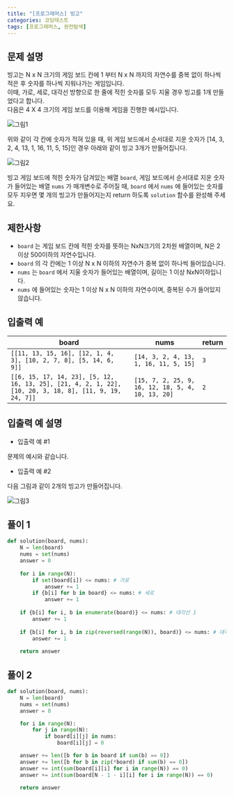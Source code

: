 ```yaml
---
title: "[프로그래머스] 빙고"
categories: 코딩테스트
tags: [프로그래머스, 완전탐색]
---
```


## 문제 설명

빙고는 N x N 크기의 게임 보드 칸에 1 부터 N x N 까지의 자연수를 중복 없이 하나씩 적은 후 숫자를 하나씩 지워나가는 게임입니다.  
이때, 가로, 세로, 대각선 방향으로 한 줄에 적힌 숫자를 모두 지울 경우 빙고를 1개 만들었다고 합니다.  
다음은 4 X 4 크기의 게임 보드를 이용해 게임을 진행한 예시입니다.  

![그림1](https://grepp-programmers.s3.ap-northeast-2.amazonaws.com/files/production/ee77e784-9b6e-451d-aa61-8da24fa49ce6/%E1%84%87%E1%85%B5%E1%86%BC%E1%84%80%E1%85%A92_rlkqli.png)  

위와 같이 각 칸에 숫자가 적혀 있을 때, 위 게임 보드에서 순서대로 지운 숫자가 [14, 3, 2, 4, 13, 1, 16, 11, 5, 15]인 경우 아래와 같이 빙고 3개가 만들어집니다.  

![그림2](https://grepp-programmers.s3.ap-northeast-2.amazonaws.com/files/production/f28064ab-b5fc-4d60-a385-d41202dd959a/%E1%84%87%E1%85%B5%E1%86%BC%E1%84%80%E1%85%A9_xibpii.png)  

빙고 게임 보드에 적힌 숫자가 담겨있는 배열 `board`, 게임 보드에서 순서대로 지운 숫자가 들어있는 배열 `nums` 가 매개변수로 주어질 때, `board` 에서 `nums` 에 들어있는 숫자를 모두 지우면 몇 개의 빙고가 만들어지는지 return 하도록 `solution` 함수를 완성해 주세요.

## 제한사항

- `board` 는 게임 보드 칸에 적힌 숫자를 뜻하는 NxN크기의 2차원 배열이며, N은 2 이상 500이하의 자연수입니다.
- `board` 의 각 칸에는 1 이상 N x N 이하의 자연수가 중복 없이 하나씩 들어있습니다.
- `nums` 는 `board` 에서 지울 숫자가 들어있는 배열이며, 길이는 1 이상 NxN이하입니다.
- `nums` 에 들어있는 숫자는 1 이상 N x N 이하의 자연수이며, 중복된 수가 들어있지 않습니다.

## 입출력 예

|board|nums|return|
|-----|----|------|
|`[[11, 13, 15, 16], [12, 1, 4, 3], [10, 2, 7, 8], [5, 14, 6, 9]]`|`[14, 3, 2, 4, 13, 1, 16, 11, 5, 15]`|`3`|
|`[[6, 15, 17, 14, 23], [5, 12, 16, 13, 25], [21, 4, 2, 1, 22], [10, 20, 3, 18, 8], [11, 9, 19, 24, 7]]`|`[15, 7, 2, 25, 9, 16, 12, 18, 5, 4, 10, 13, 20]`|`2`|

## 입출력 예 설명

- 입출력 예 #1

문제의 예시와 같습니다.

- 입출력 예 #2

다음 그림과 같이 2개의 빙고가 만들어집니다.  

![그림3](https://grepp-programmers.s3.ap-northeast-2.amazonaws.com/files/production/965fce23-debf-4151-aae7-e20c24f88849/%E1%84%87%E1%85%B5%E1%86%BC%E1%84%80%E1%85%A93_l1bqza.png)

## 풀이 1

```python
def solution(board, nums):
    N = len(board)
    nums = set(nums)
    answer = 0
    
    for i in range(N):
        if set(board[i]) <= nums: # 가로
            answer += 1
        if {b[i] for b in board} <= nums: # 세로
            answer += 1
    
    if {b[i] for i, b in enumerate(board)} <= nums: # 대각선 1
        answer += 1
    
    if {b[i] for i, b in zip(reversed(range(N)), board)} <= nums: # 대각선 2
        answer += 1
    
    return answer
```

## 풀이 2

```python
def solution(board, nums):
    N = len(board)
    nums = set(nums)
    answer = 0

    for i in range(N):
        for j in range(N):
            if board[i][j] in nums:
                board[i][j] = 0

    answer += len([b for b in board if sum(b) == 0])
    answer += len([b for b in zip(*board) if sum(b) == 0])
    answer += int(sum(board[i][i] for i in range(N)) == 0)
    answer += int(sum(board[N - 1 - i][i] for i in range(N)) == 0)

    return answer
```